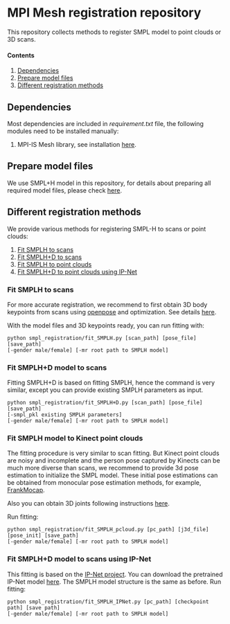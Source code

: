 # MPI Mesh registration repository
This repository collects methods to register SMPL model to point clouds or 3D scans.

#### Contents
1. [Dependencies](#a-namerun-enva-running-environment)
2. [Prepare model files](#a-nameprep-modela-prepare-model-files)
3. [Different registration methods](#a-namereg-methodsa-different-registration-methods)

## <a name="run-env"></a> Dependencies
Most dependencies are included in *requirement.txt* file, the following modules need to be installed manually:
1. MPI-IS Mesh library, see installation [here](https://github.com/MPI-IS/mesh).

## <a name="prep-model"></a> Prepare model files
We use SMPL+H model in this repository, for details about preparing all required model files, please check [here](docs/prep_smpl.md).

## <a name="reg-methods"></a> Different registration methods
We provide various methods for registering SMPL-H to scans or point clouds:
1. [Fit SMPLH to scans](#fit-smplh)
2. [Fit SMPLH+D to scans](#fit-smplh+d)
3. [Fit SMPLH to point clouds](#fit-smplh-pc)
4. [Fit SMPLH+D to point clouds using IP-Net](#fit-smplh-pc-ipnet)


### <a name="fit-smplh"></a> Fit SMPLH to scans
For more accurate registration, we recommend to first obtain 3D body keypoints from scans using [openpose](https://github.com/CMU-Perceptual-Computing-Lab/openpose) and optimization. See details [here](docs/lift_kpts.md). 

With the model files and 3D keypoints ready, you can run fitting with:
```
python smpl_registration/fit_SMPLH.py [scan_path] [pose_file] [save_path] 
[-gender male/female] [-mr root path to SMPLH model]
```
### <a name="fit-smplh+d"></a> Fit SMPLH+D model to scans
Fitting SMPLH+D is based on fitting SMPLH, hence the command is very similar, except you can provide existing SMPLH parameters as input. 
```
python smpl_registration/fit_SMPLH+D.py [scan_path] [pose_file] [save_path] 
[-smpl_pkl existing SMPLH parameters] 
[-gender male/female] [-mr root path to SMPLH model]
```

### <a name="fit-smplh-pc"></a> Fit SMPLH model to Kinect point clouds
The fitting procedure is very similar to scan fitting. But Kinect point clouds are noisy and incomplete and the person pose captured by Kinects can be much more diverse than scans, we recommend to provide 3d pose estimation to initialize the SMPL model. These initial pose estimations can be obtained from monocular pose estimation methods, for example, [FrankMocap](https://github.com/facebookresearch/frankmocap).

Also you can obtain 3D joints following instructions [here](docs/lift_kpts.md).

Run fitting:
```
python smpl_registration/fit_SMPLH_pcloud.py [pc_path] [j3d_file] [pose_init] [save_path] 
[-gender male/female] [-mr root path to SMPLH model]
```

### <a name="fit-smplh-pc-ipnet"></a> Fit SMPLH+D model to scans using IP-Net 
This fitting is based on the [IP-Net project](#https://github.com/bharat-b7/IPNet). You can download the pretrained IP-Net model [here](#https://datasets.d2.mpi-inf.mpg.de/IPNet2020/IPNet_p5000_01_exp_id01.zip). The SMPLH model structure is the same as before.
Run fitting:
```
python smpl_registration/fit_SMPLH_IPNet.py [pc_path] [checkpoint path] [save path] 
[-gender male/female] [-mr root path to SMPLH model]
```
